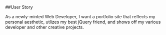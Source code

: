 ##User Story

As a newly-minted Web Developer, I want a portfolio site that reflects my personal aesthetic, utlizes my best jQuery friend, and shows off my various developer and other creative projects. 
